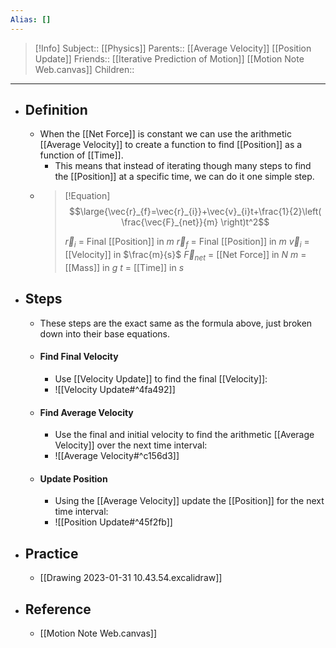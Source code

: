```yaml
---
Alias: []
---
```

> [!Info]
> Subject:: [[Physics]]
> Parents:: [[Average Velocity]] [[Position Update]]
> Friends:: [[Iterative Prediction of Motion]] [[Motion Note Web.canvas]]
> Children:: 
---
- ## Definition
	- When the [[Net Force]] is constant we can use the arithmetic [[Average Velocity]] to create a function to find [[Position]] as a function of [[Time]].
		- This means that instead of iterating though many steps to find the [[Position]] at a specific time, we can do it one simple step.
	- > [!Equation]
	  > $$\large{\vec{r}_{f}=\vec{r}_{i}}+\vec{v}_{i}t+\frac{1}{2}\left( \frac{\vec{F}_{net}}{m} \right)t^2$$
	  > 
	  > $\vec{r}_{i}$ = Final [[Position]] in $m$
	  > $\vec{r}_{f}$ = Final [[Position]] in $m$
	  > $\vec{v}_{i}$ = [[Velocity]] in $\frac{m}{s}$
	  > $\vec{F}_{net}$ = [[Net Force]] in $N$
	  > $m$ = [[Mass]] in $g$
	  > $t$ = [[Time]] in $s$
- ## Steps
	- These steps are the exact same as the formula above, just broken down into their base equations.
	- #### Find Final Velocity
		- Use [[Velocity Update]] to find the final [[Velocity]]:
		- ![[Velocity Update#^4fa492]]
	- #### Find Average Velocity
		- Use the final and initial velocity to find the arithmetic [[Average Velocity]] over the next time interval:
		- ![[Average Velocity#^c156d3]]
	- #### Update Position
		- Using the [[Average Velocity]] update the [[Position]] for the next time interval:
		- ![[Position Update#^45f2fb]]
- ## Practice
	- [[Drawing 2023-01-31 10.43.54.excalidraw]]
- ## Reference
	- [[Motion Note Web.canvas]]